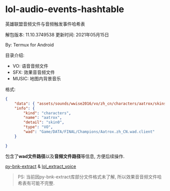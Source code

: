 # lol-audio-events-hashtable

英雄联盟音频文件与音频触发事件哈希表

解包版本: 11.10.3749538
更新时间: 2021年05月15日

By: Termux for Android

目录介绍:

- VO: 语音音频文件
- SFX: 效果音音频文件
- MUSIC: 地图内背景音乐

格式: 

```json
{
	"data": { "assets/sounds/wwise2016/vo/zh_cn/characters/aatrox/skins/base/aatrox_base_vo_audio.wpk": {...} },
	"info": {
		"kind": "characters",
		"name": "aatrox",
		"detail": "skin0",
		"type": "VO",
		"wad": "Game/DATA/FINAL/Champions/Aatrox.zh_CN.wad.client"
	}
	
}
```

包含了**wad文件路径**以及**音频文件路径**等信息, 方便后续操作.



[py-bnk-extract](https://github.com/Virace/py-bnk-extract) & [lol_extract_voice](https://github.com/Virace/lol_extract_voice)

> PS: 当前因py-bnk-extract库部分文件格式未了解, 所以效果音音频文件哈希表有可能不完整.
